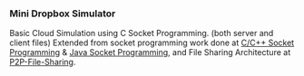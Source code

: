 ### Mini Dropbox Simulator
Basic Cloud Simulation using C Socket Programming. (both server and client files)
Extended from socket programming work done at [C/C++ Socket Programming](https://github.com/knightwayne/MPD-Architecture#code---cc-files) & [Java Socket Programming](https://github.com/knightwayne/Java-Socket-Programming), and  File Sharing Architecture at [P2P-File-Sharing](https://github.com/knightwayne/P2P-File-Sharing).
